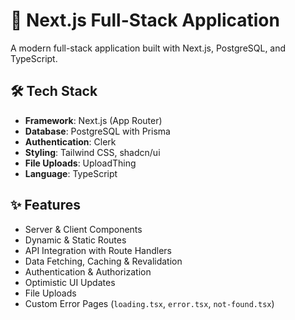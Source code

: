 # 🚀 Next.js Full-Stack Application

A modern full-stack application built with Next.js, PostgreSQL, and TypeScript.

## 🛠 Tech Stack
- **Framework**: Next.js (App Router)
- **Database**: PostgreSQL with Prisma
- **Authentication**: Clerk
- **Styling**: Tailwind CSS, shadcn/ui
- **File Uploads**: UploadThing
- **Language**: TypeScript

## ✨ Features
- Server & Client Components
- Dynamic & Static Routes
- API Integration with Route Handlers
- Data Fetching, Caching & Revalidation
- Authentication & Authorization
- Optimistic UI Updates
- File Uploads
- Custom Error Pages (`loading.tsx`, `error.tsx`, `not-found.tsx`)

